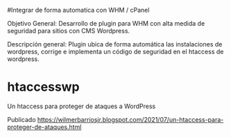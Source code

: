 #Integrar de forma automatica con WHM / cPanel

Objetivo General:
Desarrollo de plugin para WHM con alta medida de seguridad para sitios con CMS Wordpress.

Descripción general:
Plugin ubica de forma automática las instalaciones de wordpress, corrige e implementa un código de seguridad en el htaccess de wordpress.

# htaccesswp
Un htaccess para proteger de ataques a WordPress

Publicado
https://wilmerbarriosjr.blogspot.com/2021/07/un-htaccess-para-proteger-de-ataques.html

